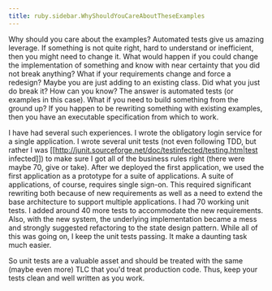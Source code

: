 ```yaml
---
title: ruby.sidebar.WhyShouldYouCareAboutTheseExamples
---
```

<span class="sidebar_title"> Why should you care about the examples?</span>
Automated tests give us amazing leverage. If something is not quite right, hard to understand or inefficient, then you might need to change it. What would happen if you could change the implementation of something and know with near certainty that you did not break anything? What if your requirements change and force a redesign? Maybe you are just adding to an existing class. Did what you just do break it? How can you know? The answer is automated tests (or examples in this case). What if you need to build something from the ground up? If you happen to be rewriting something with existing examples, then you have an executable specification from which to work.

I have had several such experiences. I wrote the obligatory login service for a single application. I wrote several unit tests (not even following TDD, but rather I was [[http://junit.sourceforge.net/doc/testinfected/testing.htm|test infected]]) to make sure I got all of the business rules right (there were maybe 70, give or take). After we deployed the first application, we used the first application as a prototype for a suite of applications. A suite of applications, of course, requires single sign-on. This required significant rewriting both because of new requirements as well as a need to extend the base architecture to support multiple applications. I had 70 working unit tests. I added around 40 more tests to accommodate the new requirements. Also, with the new system, the underlying implementation became a mess and strongly suggested refactoring to the state design pattern. While all of this was going on, I keep the unit tests passing. It make a daunting task much easier.

So unit tests are a valuable asset and should be treated with the same (maybe even more) TLC that you'd treat production code. Thus, keep your tests clean and well written as you work.
 